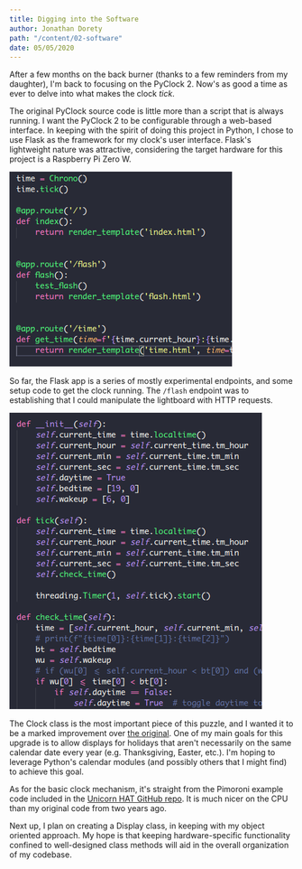 ```yaml
---
title: Digging into the Software
author: Jonathan Dorety
path: "/content/02-software"
date: 05/05/2020
---
```


After a few months on the back burner (thanks to a few reminders from my daughter), I'm back to focusing on the PyClock 2. Now's as good a time as ever to delve into what makes the clock *tick*.

The original PyClock source code is little more than a script that is always running. I want the PyClock 2 to be configurable through a web-based interface. In keeping with the spirit of doing this project in Python, I chose to use Flask as the framework for my clock's user interface. Flask's lightweight nature was attractive, considering the target hardware for this project is a Raspberry Pi Zero W.

![Screenshot of Flask app code](./assets/2020-05-05-myapp.png "Flask App")

So far, the Flask app is a series of mostly experimental endpoints, and some setup code to get the clock running. The `/flash` endpoint was to establishing that I could manipulate the lightboard with HTTP requests.

![Screenshot of clock code](./assets/2020-05-05-chrono.png "The Clock")

The Clock class is the most important piece of this puzzle, and I wanted it to be a marked improvement over [the original](https://github.com/jdorety/picture.clock/blob/master/WakeUp/main.py). One of my main goals for this upgrade is to allow displays for holidays that aren't necessarily on the same calendar date every year (e.g. Thanksgiving, Easter, etc.). I'm hoping to leverage Python's calendar modules (and possibly others that I might find) to achieve this goal.

As for the basic clock mechanism, it's straight from the Pimoroni example code included in the [Unicorn HAT GitHub repo](https://github.com/pimoroni/unicorn-hat/blob/master/examples/hat/clock.py). It is much nicer on the CPU than my original code from two years ago.

Next up, I plan on creating a Display class, in keeping with my object oriented approach. My hope is that keeping hardware-specific functionality confined to well-designed class methods will aid in the overall organization of my codebase.